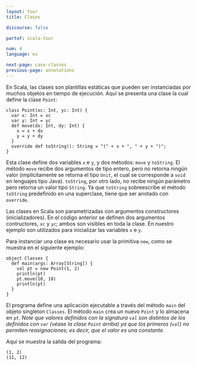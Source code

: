 ```yaml
---
layout: tour
title: Clases

discourse: false

partof: scala-tour

num: 4
language: es

next-page: case-classes
previous-page: annotations
---
```

En Scala, las clases son plantillas estáticas que pueden ser instanciadas por muchos objetos en tiempo de ejecución.
Aquí se presenta una clase la cual define la clase `Point`:

    class Point(xc: Int, yc: Int) {
      var x: Int = xc
      var y: Int = yc
      def move(dx: Int, dy: Int) {
        x = x + dx
        y = y + dy
      }
      override def toString(): String = "(" + x + ", " + y + ")";
    }

Esta clase define dos variables `x` e `y`, y dos métodos: `move` y `toString`. El método `move` recibe dos argumentos de tipo entero, pero no retorna ningún valor (implícitamente se retorna el tipo `Unit`, el cual se corresponde a `void` en lenguajes tipo Java). `toString`, por otro lado, no recibe ningún parámetro pero retorna un valor tipo `String`. Ya que `toString` sobreescribe el método `toString` predefinido en una superclase, tiene que ser anotado con `override`.

Las clases en Scala son parametrizadas con argumentos constructores (inicializadores). En el código anterior se definen dos argumentos contructores, `xc` y `yc`; ambos son visibles en toda la clase. En nuestro ejemplo son utilizados para inicializar las variables `x` e `y`.

Para instanciar una clase es necesario usar la primitiva `new`, como se muestra en el siguiente ejemplo:

    object Classes {
      def main(args: Array[String]) {
        val pt = new Point(1, 2)
        println(pt)
        pt.move(10, 10)
        println(pt)
      }
    }

El programa define una aplicación ejecutable a través del método `main` del objeto singleton `Classes`. El método `main` crea un nuevo `Point` y lo almacena en `pt`. _Note que valores definidos con la signatura `val` son distintos de los definidos con `var` (véase la clase `Point` arriba) ya que los primeros (`val`) no permiten reasignaciones; es decir, que el valor es una constante._

Aquí se muestra la salida del programa:

    (1, 2)
    (11, 12)
